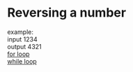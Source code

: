 # Reversing a number  
example:  
input 1234  
output 4321  
[for loop](looper0.cpp)  
[while loop](looper1.cpp)  

